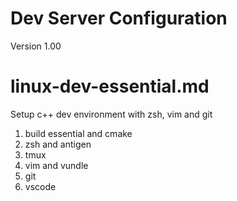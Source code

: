 # Dev Server Configuration  
Version  1.00

# linux-dev-essential.md

Setup c++ dev environment with zsh, vim and git 

1. build essential and cmake 
1. zsh and antigen 
1. tmux
1. vim and vundle 
1. git
1. vscode


